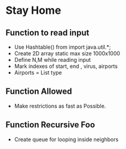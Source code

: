 # Stay Home

## Function to read input

- Use Hashtable() from import java.util.\*;
- Create 2D array static max size 1000x1000
- Define N,M while reading input
- Mark indexes of start, end , virus, airports
- Airports = List type

## Function Allowed

- Make restrictions as fast as Possible.

## Function Recursive Foo

- Create queue for looping inside neighbors
